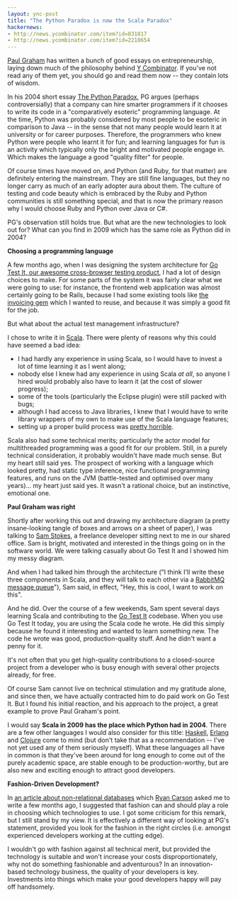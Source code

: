```yaml
---
layout: ync-post
title: "The Python Paradox is now the Scala Paradox"
hackernews:
- http://news.ycombinator.com/item?id=831817
- http://news.ycombinator.com/item?id=2218654
---
```


[Paul Graham](http://www.paulgraham.com/) has written a bunch of good essays on entrepreneurship,
laying down much of the philosophy behind
[Y Combinator](http://ycombinator.com/). If you've not read any of them yet, you should go and read
them now -- they contain lots of wisdom.

In his 2004 short essay
[The Python Paradox](http://www.paulgraham.com/pypar.html), PG argues (perhaps controversially) that
a company can hire smarter programmers if it chooses to write its code in a "comparatively esoteric"
programming language. At the time, Python was probably considered by most people to be esoteric in
comparison to Java -- in the sense that not many people would learn it at university or for career
purposes. Therefore, the programmers who knew Python were people who learnt it for fun; and learning
languages for fun is an activity which typically only the bright and motivated people engage in.
Which makes the language a good "quality filter" for people.

Of course times have moved on, and
Python (and Ruby, for that matter) are definitely entering the mainstream. They are still fine
languages, but they no longer carry as much of an early adopter aura about them. The culture of
testing and code beauty which is embraced by the Ruby and Python communities is still something
special, and that is now the primary reason why I would choose Ruby and Python over Java or C#.

PG's observation still holds true. But what are the new technologies to look out for? What can
you find in 2009 which has the same role as Python did in 2004?


**Choosing a programming language**

A few months ago, when I was designing the system architecture for
[Go Test It, our awesome cross-browser testing product](http://go-test.it), I had a lot of design
choices to make. For some parts of the system it was fairly clear what we were going to use: for
instance, the frontend web application was almost certainly going to be Rails, because I had some
existing tools like
[the invoicing gem](http://ept.github.com/invoicing/) which I wanted to reuse, and because it was
simply a good fit for the job.

But what about the actual test management infrastructure?

I chose to write it in [Scala](http://www.scala-lang.org/). There were plenty of reasons why this
could have seemed a bad idea:

* I had hardly any experience in using Scala, so I would have to invest a lot of time
  learning it as I went along;
* nobody else I knew had any experience in using Scala *at all*, so anyone I hired
  would probably also have to learn it (at the cost of slower progress);
* some of the tools (particularly the Eclipse plugin) were still packed with bugs;
* although I had access to Java libraries, I knew that I would have to write library
  wrappers of my own to make use of the Scala language features;
* setting up a proper build process was
  [pretty horrible](/2009/05/13/building-go-test-it-fun-with-scala-and-rest-apis.html).

Scala also had some technical merits; particularly the actor model for multithreaded programming was a
good fit for our problem. Still, in a purely technical consideration, it probably wouldn't have made
much sense. But my heart still said yes. The prospect of working with a language which looked
pretty, had static type inference, nice functional programming features, and runs on the JVM
(battle-tested and optimised over many years)... my heart just said yes. It wasn't a rational
choice, but an instinctive, emotional one.


**Paul Graham was right**

Shortly after working this
out and drawing my architecture diagram (a pretty insane-looking tangle of boxes and arrows on a
sheet of paper), I was talking to
[Sam Stokes](http://samstokes.co.uk/), a freelance developer sitting next to me in our shared
office. Sam is bright, motivated and interested in the things going on in the software world. We
were talking casually about Go Test It and I showed him my messy diagram.

And when I had talked him through the architecture ("I think I'll write these three components in
Scala, and they will talk to each other via a
[RabbitMQ message queue](http://www.rabbitmq.com/)"), Sam said, in effect, "Hey, this is cool, I
want to work on this".

And he did. Over the course of a few weekends, Sam spent several days
learning Scala and contributing to the
[Go Test It](http://go-test.it) codebase. When you use Go Test It today, you are using the Scala
code he wrote. He did this simply because he found it interesting and wanted to learn something new.
The code he wrote was good, production-quality stuff. And he didn't want a penny for it.

It's not often that you get high-quality contributions to a closed-source project from a developer
who is busy enough with several other projects already, for free.

Of course Sam cannot live on technical
stimulation and my gratitude alone, and since then, we have actually contracted him to do paid work
on Go Test It. But I found his initial reaction, and his approach to the project, a great example to
prove Paul Graham's point.

I would say **Scala in 2009 has the place which Python had in 2004**.
There are a few other languages I would also consider for this title:
[Haskell](http://www.haskell.org/),
[Erlang](http://erlang.org/) and
[Clojure](http://clojure.org/) come to mind (but don't take that as a recommendation -- I've not yet
used any of them seriously myself). What these languages all have in common is that they've been
around for long enough to come out of the purely academic space, are stable enough to be
production-worthy, but are also new and exciting enough to attract good
developers.


**Fashion-Driven Development?**

In [an article about non-relational databases](http://carsonified.com/blog/dev/should-you-go-beyond-relational-databases/)
which [Ryan Carson](http://twitter.com/ryancarson) asked me to write a few months ago, I suggested that
fashion can and should play a role in choosing which technologies to use. I got some criticism for
this remark, but I still stand by my view. It is effectively a different way of looking at PG's
statement, provided you look for the fashion in the right circles (i.e. amongst experienced
developers working at the cutting edge).

I wouldn't go with fashion against all technical merit,
but provided the technology is suitable and won't increase your costs disproportionately, why not do
something fashionable and adventurous? In an innovation-based technology business, the quality of
your developers is key. Investments into things which make your good developers happy will pay off
handsomely.
